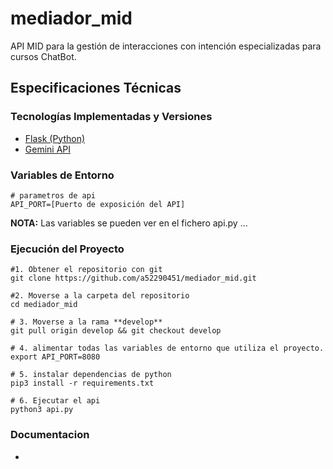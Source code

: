 # mediador_mid

API MID para la gestión de interacciones con intención especializadas para cursos ChatBot.

## Especificaciones Técnicas

### Tecnologías Implementadas y Versiones
* [Flask (Python)](https://flask.palletsprojects.com/en/1.1.x/)
* [Gemini API](https://ai.google.dev/)

### Variables de Entorno
```shell
# parametros de api
API_PORT=[Puerto de exposición del API]
```

**NOTA:** Las variables se pueden ver en el fichero api.py ...

### Ejecución del Proyecto
```shell
#1. Obtener el repositorio con git
git clone https://github.com/a52290451/mediador_mid.git

#2. Moverse a la carpeta del repositorio
cd mediador_mid

# 3. Moverse a la rama **develop**
git pull origin develop && git checkout develop

# 4. alimentar todas las variables de entorno que utiliza el proyecto.
export API_PORT=8080

# 5. instalar dependencias de python
pip3 install -r requirements.txt

# 6. Ejecutar el api
python3 api.py
```

### Documentacion

- 
